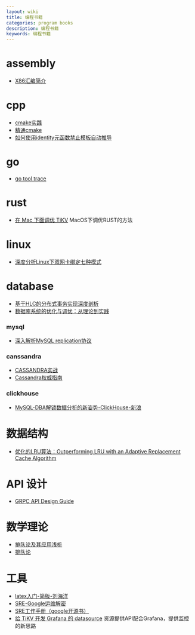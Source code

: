 ```yaml
---
layout: wiki
title: 编程书籍
categories: program books
description: 编程书籍
keywords: 编程书籍
---
```


# assembly
* [X86汇编简介](/images/posts/tools/CS356Unit4_x86_ISA.pdf)

# cpp
* [cmake实践](/images/posts/cplusplus/CMake-Practice.pdf)
* [精通cmake](/images/posts/cplusplus/mastering-cmake.pdf)
* [如何使用identity元函数禁止模板自动推导](/images/posts/cplusplus/the-identity-metafunction.pdf)

# go
* [go tool trace](/images/posts/go/Rhys-Hiltner-go-tool-trace-GopherCon-2017.pdf)

# rust
* [在 Mac 下面调优 TiKV](https://www.jianshu.com/p/a80010878def) MacOS下调优RUST的方法

# linux
* [深度分析Linux下双网卡绑定七种模式](/images/posts/linux/深度分析Linux下双网卡绑定七种模式.pdf)

# database
* [基于HLC的分布式事务实现深度剖析](/images/posts/database/基于HLC的分布式事务实现深度剖析.pdf)
* [数据库系统的优化与调优：从理论到实践](/images/posts/database/数据库系统的优化与调优：从理论到实践.pdf)

### mysql
* [深入解析MySQL replication协议](https://www.jianshu.com/p/5e6b33d8945f)

### canssandra
* [CASSANDRA实战](/images/posts/database/canssandra/CASSANDRA实战[白色].pdf)
* [Cassandra权威指南](/images/posts/database/canssandra/Cassandra权威指南.pdf)

### clickhouse
* [MySQL-DBA解锁数据分析的新姿势-ClickHouse-新浪](/images/posts/database/clickhouse/MySQL-DBA解锁数据分析的新姿势-ClickHouse-新浪.pdf)

# 数据结构
* [优化的LRU算法：Outperforming LRU with an Adaptive Replacement Cache Algorithm](/images/posts/datastructure/ARC.pdf)

# API 设计
* [GRPC API Design Guide](https://cloud.google.com/apis/design/)

# 数学理论
* [排队论及其应用浅析](/images/posts/math/排队论及其应用浅析.pdf)
* [排队论](http://netedu.xauat.edu.cn/jpkc/netedu/jpkc/ycx/kcjy/kejian/pdf/09.pdf)

# 工具
* [latex入门-简版-刘海洋](/images/wiki/latex入门-简版-刘海洋.pdf)
* [SRE-Google运维解密](/images/blog/SRE-Google.pdf)
* [SRE工作手册（google开源书）](/images/posts/com/the-site-reliability-workbook-next18.pdf)
* [给 TiKV 开发 Grafana 的 datasource](https://www.jianshu.com/p/057fe9e57274) 资源提供API配合Grafana，提供监控的新思路
